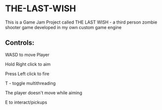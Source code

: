 # THE-LAST-WISH
This is a Game Jam Project called THE LAST WISH - a third person zombie shooter game developed in my own custom game engine

## Controls:

WASD to move Player

Hold Right click to aim

Press Left click to fire

T - toggle multithreading

The player doesn't move while aiming

E to interact/pickups

